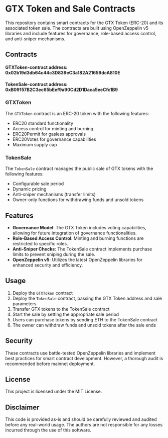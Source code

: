 
# GTX Token and Sale Contracts

This repository contains smart contracts for the GTX Token (ERC-20) and its associated token sale. The contracts are built using OpenZeppelin v5 libraries and include features for governance, role-based access control, and anti-sniper mechanisms.

## Contracts
#### GTXToken-contract address: 0x02b19d3db64c44c3D839eC3a182A21659dcA810E
#### TokenSale-contract address: 0xB09157B2C3ec65bEef9a90Cd2D1Daca5eeCfc1B9
### GTXToken

The `GTXToken` contract is an ERC-20 token with the following features:

- ERC20 standard functionality
- Access control for minting and burning
- ERC20Permit for gasless approvals
- ERC20Votes for governance capabilities
- Maximum supply cap

### TokenSale

The `TokenSale` contract manages the public sale of GTX tokens with the following features:

- Configurable sale period
- Dynamic pricing
- Anti-sniper mechanisms (transfer limits)
- Owner-only functions for withdrawing funds and unsold tokens

## Features

- **Governance Model**: The GTX Token includes voting capabilities, allowing for future integration of governance functionalities.
- **Role-Based Access Control**: Minting and burning functions are restricted to specific roles.
- **Anti-Sniper Checks**: The TokenSale contract implements purchase limits to prevent sniping during the sale.
- **OpenZeppelin v5**: Utilizes the latest OpenZeppelin libraries for enhanced security and efficiency.

## Usage

1. Deploy the `GTXToken` contract
2. Deploy the `TokenSale` contract, passing the GTX Token address and sale parameters
3. Transfer GTX tokens to the TokenSale contract
4. Start the sale by setting the appropriate sale period
5. Users can purchase tokens by sending ETH to the TokenSale contract
6. The owner can withdraw funds and unsold tokens after the sale ends


## Security

These contracts use battle-tested OpenZeppelin libraries and implement best practices for smart contract development. However, a thorough audit is recommended before mainnet deployment.

## License

This project is licensed under the MIT License.

## Disclaimer

This code is provided as-is and should be carefully reviewed and audited before any real-world usage. The authors are not responsible for any losses incurred through the use of this software.
